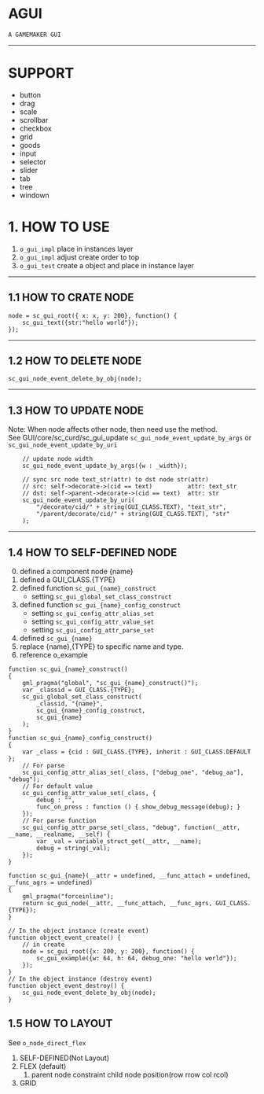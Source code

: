 # AGUI
    A GAMEMAKER GUI
---
# SUPPORT
* button
* drag
* scale
* scrollbar
* checkbox
* grid
* goods
* input
* selector
* slider
* tab
* tree
* windown

# 1. HOW TO USE
1. `o_gui_impl` place in instances layer
2. `o_gui_impl` adjust create order to top 
3. `o_gui_test` create a object and place in instance layer
---
## 1.1 HOW TO CRATE NODE
```gml
node = sc_gui_root({ x: x, y: 200}, function() {
    sc_gui_text({str:"hello world"});
});
```
---

## 1.2 HOW TO DELETE NODE
```gml
sc_gui_node_event_delete_by_obj(node);
```
---

## 1.3 HOW TO UPDATE NODE
Note: When node affects other node, then need use the method.</br>
See GUI/core/sc_curd/sc_gui_update `sc_gui_node_event_update_by_args` or `sc_gui_node_event_update_by_uri`
```gml
    // update node width
    sc_gui_node_event_update_by_args({w : _width});

    // sync src node text_str(attr) to dst node str(attr)
    // src: self->decorate->(cid == text)          attr: text_str
    // dst: self->parent->decorate->(cid == text)  attr: str
    sc_gui_node_event_update_by_uri(
		"/decorate/cid/" + string(GUI_CLASS.TEXT), "text_str", 
		"/parent/decorate/cid/" + string(GUI_CLASS.TEXT), "str"
    );
```
---

## 1.4 HOW TO SELF-DEFINED NODE
0. defined a component node {name}
1. defined a GUI_CLASS.{TYPE}
2. defined function `sc_gui_{name}_construct`
    * setting `sc_gui_global_set_class_construct`
3. defined function `sc_gui_{name}_config_construct`
    * setting `sc_gui_config_attr_alias_set`
    * setting `sc_gui_config_attr_value_set`
    * setting `sc_gui_config_attr_parse_set`
4. defined `sc_gui_{name}`
5. replace {name},{TYPE} to specific name and type.
6. reference o_example


```gml
function sc_gui_{name}_construct()
{
    gml_pragma("global", "sc_gui_{name}_construct()");
    var _classid = GUI_CLASS.{TYPE};
    sc_gui_global_set_class_construct(
        _classid, "{name}",
        sc_gui_{name}_config_construct,
        sc_gui_{name}
    );
}
function sc_gui_{name}_config_construct()
{
    var _class = {cid : GUI_CLASS.{TYPE}, inherit : GUI_CLASS.DEFAULT };
    // For parse
    sc_gui_config_attr_alias_set(_class, ["debug_one", "debug_aa"], "debug");
    // For default value
    sc_gui_config_attr_value_set(_class, {
        debug : "",
        func_on_press : function () { show_debug_message(debug); }
    });
    // For parse function
    sc_gui_config_attr_parse_set(_class, "debug", function(__attr, __name, __realname, __self) {
        var _val = variable_struct_get(__attr, __name);
        debug = string(_val);
    });
}

function sc_gui_{name}(__attr = undefined, __func_attach = undefined, __func_agrs = undefined)
{
    gml_pragma("forceinline");
    return sc_gui_node(__attr, __func_attach, __func_agrs, GUI_CLASS.{TYPE});
}

// In the object instance (create event)
function object_event_create() {
    // in create
    node = sc_gui_root({x: 200, y: 200}, function() {
        sc_gui_example({w: 64, h: 64, debug_one: "hello world"});
    });
}
// In the object instance (destroy event)
function object_event_destroy() {
    sc_gui_node_event_delete_by_obj(node);
}
```
## 1.5 HOW TO LAYOUT 
See `o_node_direct_flex`
1. SELF-DEFINED(Not Layout)
2. FLEX (default)</br>
    1. parent node constraint child node position(row rrow col rcol)
3. GRID 